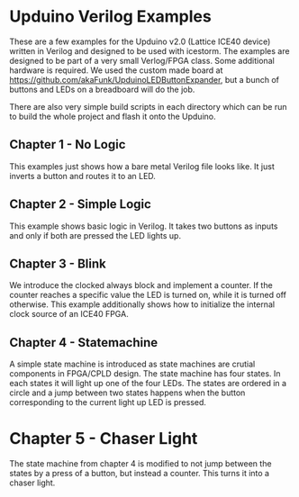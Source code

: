 # Upduino Verilog Examples
These are a few examples for the Upduino v2.0 (Lattice ICE40 device)
written in Verilog and designed to be used with icestorm. The examples
are designed to be part of a very small Verlog/FPGA class. Some
additional hardware is required. We used the custom made board at
https://github.com/akaFunk/UpduinoLEDButtonExpander, but a bunch of
buttons and LEDs on a breadboard will do the job.

There are also very simple build scripts in each directory which can be
run to build the whole project and flash it onto the Upduino.

## Chapter 1 - No Logic
This examples just shows how a bare metal Verilog file looks like.
It just inverts a button and routes it to an LED.

## Chapter 2 - Simple Logic
This example shows basic logic in Verilog. It takes two buttons as
inputs and only if both are pressed the LED lights up.

## Chapter 3 - Blink
We introduce the clocked always block and implement a counter. If the
counter reaches a specific value the LED is turned on, while it is
turned off otherwise. This example additionally shows how to initialize
the internal clock source of an ICE40 FPGA.

## Chapter 4 - Statemachine
A simple state machine is introduced as state machines are crutial
components in FPGA/CPLD design. The state machine has four states. In
each states it will light up one of the four LEDs. The states are
ordered in a circle and a jump between two states happens when the
button corresponding to the current light up LED is pressed.

# Chapter 5 - Chaser Light
The state machine from chapter 4 is modified to not jump between the
states by a press of a button, but instead a counter. This turns it into
a chaser light.
